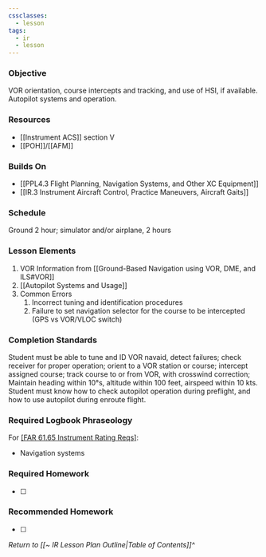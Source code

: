 ```yaml
---
cssclasses:
  - lesson
tags:
  - ir
  - lesson
---
```

### Objective
VOR orientation, course intercepts and tracking, and use of HSI, if available. Autopilot systems and operation. 

### Resources
- [[Instrument ACS]] section V
- [[POH]]/[[AFM]]

### Builds On
- [[PPL4.3 Flight Planning, Navigation Systems, and Other XC Equipment]]
- [[IR.3 Instrument Aircraft Control, Practice Maneuvers, Aircraft Gaits]]

### Schedule
Ground 2 hour; simulator and/or airplane, 2 hours 

### Lesson Elements
1. VOR Information from [[Ground-Based Navigation using VOR, DME, and ILS#VOR]]
2. [[Autopilot Systems and Usage]]
3. Common Errors 
	1. Incorrect tuning and identification procedures 
	2. Failure to set navigation selector for the course to be intercepted (GPS vs VOR/VLOC switch) 

### Completion Standards
Student must be able to tune and ID VOR navaid, detect failures; check receiver for proper operation; orient to a VOR station or course; intercept assigned course; track course to or from VOR, with crosswind correction; Maintain heading within 10°s, altitude within 100 feet, airspeed within 10 kts. Student must know how to check autopilot operation during preflight, and how to use autopilot during enroute flight.

### Required Logbook Phraseology
For [[FAR 61.65 Instrument Rating Reqs]](c):
- Navigation systems

### Required Homework
- [ ] 

### Recommended Homework
- [ ] 

*Return to [[~ IR Lesson Plan Outline|Table of Contents]]^*